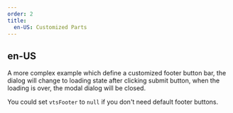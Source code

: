 ```yaml
---
order: 2
title:
  en-US: Customized Parts
---
```


## en-US

A more complex example which define a customized footer button bar,
the dialog will change to loading state after clicking submit button, when the loading is over,
the modal dialog will be closed.

You could set `vtsFooter` to `null` if you don't need default footer buttons.
